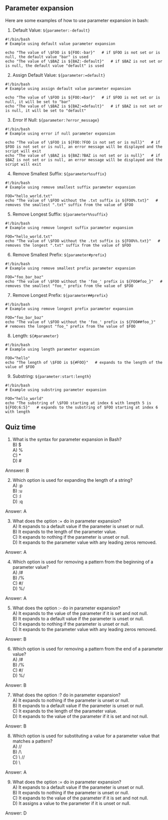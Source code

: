 ## Parameter expansion

Here are some examples of how to use parameter expansion in bash:

1. Default Value: `${parameter:-default}`
```
#!/bin/bash
# Example using default value parameter expansion

echo "The value of \$FOO is ${FOO:-bar}"   # if $FOO is not set or is null, the default value "bar" is used
echo "The value of \$BAZ is ${BAZ:-default}"   # if $BAZ is not set or is null, the default value "default" is used
```

2. Assign Default Value: `${parameter:=default}`
```
#!/bin/bash
# Example using assign default value parameter expansion

echo "The value of \$FOO is ${FOO:=bar}"   # if $FOO is not set or is null, it will be set to "bar"
echo "The value of \$BAZ is ${BAZ:=default}"   # if $BAZ is not set or is null, it will be set to "default"
```

3. Error If Null: `${parameter:?error_message}`
```
#!/bin/bash
# Example using error if null parameter expansion

echo "The value of \$FOO is ${FOO:?FOO is not set or is null}"   # if $FOO is not set or is null, an error message will be displayed and the script will exit
echo "The value of \$BAZ is ${BAZ:?BAZ is not set or is null}"   # if $BAZ is not set or is null, an error message will be displayed and the script will exit
```

4. Remove Smallest Suffix: `${parameter%suffix}`
```
#!/bin/bash
# Example using remove smallest suffix parameter expansion

FOO="hello_world.txt"
echo "The value of \$FOO without the .txt suffix is ${FOO%.txt}"   # removes the smallest ".txt" suffix from the value of $FOO
```

5. Remove Longest Suffix: `${parameter%%suffix}`
```
#!/bin/bash
# Example using remove longest suffix parameter expansion

FOO="hello_world.txt"
echo "The value of \$FOO without the .txt suffix is ${FOO%%.txt}"   # removes the longest ".txt" suffix from the value of $FOO
```

6. Remove Smallest Prefix: `${parameter#prefix}`
```
#!/bin/bash
# Example using remove smallest prefix parameter expansion

FOO="foo_bar_baz"
echo "The value of \$FOO without the 'foo_' prefix is ${FOO#foo_}"   # removes the smallest "foo_" prefix from the value of $FOO
```

7. Remove Longest Prefix: `${parameter##prefix}`
```
#!/bin/bash
# Example using remove longest prefix parameter expansion

FOO="foo_bar_baz"
echo "The value of \$FOO without the 'foo_' prefix is ${FOO##foo_}"   # removes the longest "foo_" prefix from the value of $FOO
```

8. Length: `${#parameter}`
```
#!/bin/bash
# Example using length parameter expansion

FOO="hello"
echo "The length of \$FOO is ${#FOO}"   # expands to the length of the value of $FOO
```

9. Substring: `${parameter:start:length}`
```
#!/bin/bash
# Example using substring parameter expansion

FOO="hello_world"
echo "The substring of \$FOO starting at index 6 with length 5 is ${FOO:6:5}"   # expands to the substring of $FOO starting at index 6 with length

```

## Quiz time

1. What is the syntax for parameter expansion in Bash?<br>
B) $<br>
A) %<br>
C) *<br>
D) #<br>

Annswer: B

2. Which option is used for expanding the length of a string?<br>
A) :p<br>
B) :u<br>
C) :l<br>
D) :q<br>

Answer: A

3. What does the option :+ do in parameter expansion?<br>
A) It expands to a default value if the parameter is unset or null.<br>
B) It expands to the length of the parameter value.<br>
C) It expands to nothing if the parameter is unset or null.<br>
D) It expands to the parameter value with any leading zeros removed.<br>

Answer: A

4. Which option is used for removing a pattern from the beginning of a parameter value?<br>
A) /#<br>
B) /%<br>
C) #/<br>
D) %/<br>

Answer: A

5. What does the option :- do in parameter expansion?<br>
A) It expands to the value of the parameter if it is set and not null.<br>
B) It expands to a default value if the parameter is unset or null.<br>
C) It expands to nothing if the parameter is unset or null.<br>
D) It expands to the parameter value with any leading zeros removed.<br>

Answer: B

6. Which option is used for removing a pattern from the end of a parameter value?<br>
A) /#<br>
B) /%<br>
C) #/<br>
D) %/<br>

Answer: B

7. What does the option :? do in parameter expansion?<br>
A) It expands to nothing if the parameter is unset or null.<br>
B) It expands to a default value if the parameter is unset or null.<br>
C) It expands to the length of the parameter value.<br>
D) It expands to the value of the parameter if it is set and not null.<br>

Answer: B

8. Which option is used for substituting a value for a parameter value that matches a pattern?<br>
A) // <br>
B) /\ <br>
C) \ // <br>
D) \\ <br>

Answer: A

9. What does the option := do in parameter expansion?<br>
A) It expands to a default value if the parameter is unset or null.<br>
B) It expands to nothing if the parameter is unset or null.<br>
C) It expands to the value of the parameter if it is set and not null.<br>
D) It assigns a value to the parameter if it is unset or null.<br>

Answer: D